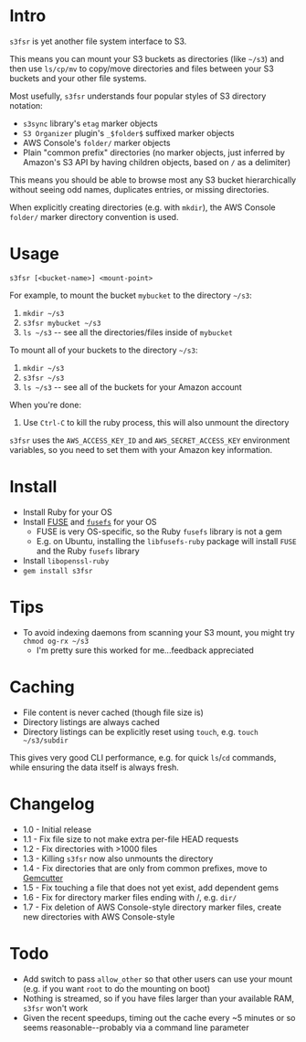 
Intro
=====

`s3fsr` is yet another file system interface to S3.

This means you can mount your S3 buckets as directories (like `~/s3`) and then use `ls/cp/mv` to copy/move directories and files between your S3 buckets and your other file systems.

Most usefully, `s3fsr` understands four popular styles of S3 directory notation:

* `s3sync` library's `etag` marker objects
* `S3 Organizer` plugin's `_$folder$` suffixed marker objects
* AWS Console's `folder/` marker objects
* Plain "common prefix" directories (no marker objects, just inferred by Amazon's S3 API by having children objects, based on `/` as a delimiter)

This means you should be able to browse most any S3 bucket hierarchically without seeing odd names, duplicates entries, or missing directories.

When explicitly creating directories (e.g. with `mkdir`), the AWS Console `folder/` marker directory convention is used.

Usage
=====

`s3fsr [<bucket-name>] <mount-point>`

For example, to mount the bucket `mybucket` to the directory `~/s3`:

1. `mkdir ~/s3`
2. `s3fsr mybucket ~/s3`
3. `ls ~/s3` -- see all the directories/files inside of `mybucket`

To mount all of your buckets to the directory `~/s3`:

1. `mkdir ~/s3`
2. `s3fsr ~/s3`
3. `ls ~/s3` -- see all of the buckets for your Amazon account

When you're done:

1. Use `Ctrl-C` to kill the ruby process, this will also unmount the directory

`s3fsr` uses the `AWS_ACCESS_KEY_ID` and `AWS_SECRET_ACCESS_KEY` environment variables, so you need to set them with your Amazon key information.

Install
=======

* Install Ruby for your OS
* Install [FUSE](http://fuse.sourceforge.net/) and [`fusefs`](http://rubyforge.org/projects/fusefs/) for your OS
  * FUSE is very OS-specific, so the Ruby `fusefs` library is not a gem
  * E.g. on Ubuntu, installing the `libfusefs-ruby` package will install `FUSE` and the Ruby `fusefs` library
* Install `libopenssl-ruby`
* `gem install s3fsr`

Tips
====

* To avoid indexing daemons from scanning your S3 mount, you might try `chmod og-rx ~/s3`
  * I'm pretty sure this worked for me...feedback appreciated

Caching
=======

* File content is never cached (though file size is)
* Directory listings are always cached
* Directory listings can be explicitly reset using `touch`, e.g. `touch ~/s3/subdir` 

This gives very good CLI performance, e.g. for quick `ls`/`cd` commands, while ensuring the data itself is always fresh.

Changelog
=========

* 1.0 - Initial release
* 1.1 - Fix file size to not make extra per-file HEAD requests
* 1.2 - Fix directories with >1000 files
* 1.3 - Killing `s3fsr` now also unmounts the directory
* 1.4 - Fix directories that are only from common prefixes, move to [Gemcutter](http://gemcutter.org)
* 1.5 - Fix touching a file that does not yet exist, add dependent gems
* 1.6 - Fix for directory marker files ending with /, e.g. `dir/`
* 1.7 - Fix deletion of AWS Console-style directory marker files, create new directories with AWS Console-style

Todo
====

* Add switch to pass `allow_other` so that other users can use your mount (e.g. if you want `root` to do the mounting on boot)
* Nothing is streamed, so if you have files larger than your available RAM, `s3fsr` won't work
* Given the recent speedups, timing out the cache every ~5 minutes or so seems reasonable--probably via a command line parameter

